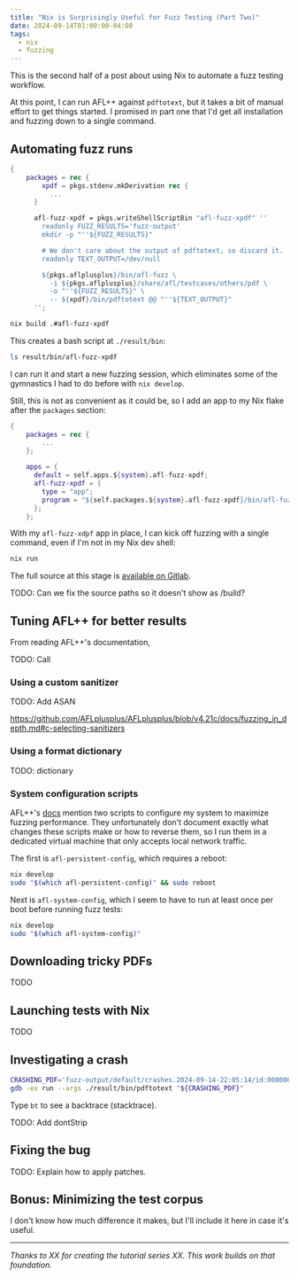 ```yaml
---
title: "Nix is Surprisingly Useful for Fuzz Testing (Part Two)"
date: 2024-09-14T01:00:00-04:00
tags:
  - nix
  - fuzzing
---
```


This is the second half of a post about using Nix to automate a fuzz testing workflow.

At this point, I can run AFL++ against `pdftotext`, but it takes a bit of manual effort to get things started. I promised in part one that I'd get all installation and fuzzing down to a single command.

## Automating fuzz runs

```nix
{
    packages = rec {
        xpdf = pkgs.stdenv.mkDerivation rec {
          ...
      }

      afl-fuzz-xpdf = pkgs.writeShellScriptBin "afl-fuzz-xpdf" ''
        readonly FUZZ_RESULTS='fuzz-output'
        mkdir -p "''${FUZZ_RESULTS}"

        # We don't care about the output of pdftotext, so discard it.
        readonly TEXT_OUTPUT=/dev/null

        ${pkgs.aflplusplus}/bin/afl-fuzz \
          -i ${pkgs.aflplusplus}/share/afl/testcases/others/pdf \
          -o "''${FUZZ_RESULTS}" \
          -- ${xpdf}/bin/pdftotext @@ "''${TEXT_OUTPUT}"
      '';
```

```bash
nix build .#afl-fuzz-xpdf
```

This creates a bash script at `./result/bin`:

```bash
ls result/bin/afl-fuzz-xpdf
```

I can run it and start a new fuzzing session, which eliminates some of the gymnastics I had to do before with `nix develop`.

Still, this is not as convenient as it could be, so I add an app to my Nix flake after the `packages` section:

```nix
{
    packages = rec {
        ...
    };

    apps = {
      default = self.apps.${system}.afl-fuzz-xpdf;
      afl-fuzz-xpdf = {
        type = "app";
        program = "${self.packages.${system}.afl-fuzz-xpdf}/bin/afl-fuzz-xpdf";
      };
    };
```

With my `afl-fuzz-xdpf` app in place, I can kick off fuzzing with a single command, even if I'm not in my Nix dev shell:

```bash
nix run
```

The full source at this stage is [available on Gitlab](https://gitlab.com/mtlynch/fuzz-xpdf/-/tree/04-run-fuzzer).

TODO: Can we fix the source paths so it doesn't show as /build?

## Tuning AFL++ for better results

From reading AFL++'s documentation,

TODO: Call

### Using a custom sanitizer

TODO: Add ASAN

https://github.com/AFLplusplus/AFLplusplus/blob/v4.21c/docs/fuzzing_in_depth.md#c-selecting-sanitizers

### Using a format dictionary

TODO: dictionary

### System configuration scripts

AFL++'s [docs](https://github.com/AFLplusplus/AFLplusplus/blob/v4.21c/docs/fuzzing_in_depth.md#a-running-afl-fuzz) mention two scripts to configure my system to maximize fuzzing performance. They unfortunately don't document exactly what changes these scripts make or how to reverse them, so I run them in a dedicated virtual machine that only accepts local network traffic.

The first is `afl-persistent-config`, which requires a reboot:

```bash
nix develop
sudo "$(which afl-persistent-config)" && sudo reboot
```

Next is `afl-system-config`, which I seem to have to run at least once per boot before running fuzz tests:

```bash
nix develop
sudo "$(which afl-system-config)"
```

## Downloading tricky PDFs

TODO

## Launching tests with Nix

TODO

## Investigating a crash

```bash
CRASHING_PDF='fuzz-output/default/crashes.2024-09-14-22:05:14/id:000000,sig:11,src:000862+000165,time:102771,execs:57754,op:splice,rep:13'
gdb -ex run --args ./result/bin/pdftotext "${CRASHING_PDF}"
```

Type `bt` to see a backtrace (stacktrace).

TODO: Add dontStrip

## Fixing the bug

TODO: Explain how to apply patches.

## Bonus: Minimizing the test corpus

I don't know how much difference it makes, but I'll include it here in case it's useful.

---

_Thanks to XX for creating the tutorial series XX. This work builds on that foundation._
